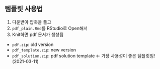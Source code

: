 ## 템플릿 사용법

1. 다운받아 압축을 풀고
2. `pdf_plain.Rmd`를 RStudio로 Open해서
3. Knit하면 pdf 문서가 생성됨

+ `pdf.zip`: old version
+ `pdf_template.zip`: new version
+ `pdf_solution.zip`: pdf solution template <- 가장 사용성이 좋은 템플릿임! (2021-03-11)

